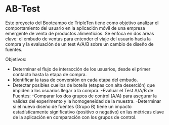 # AB-Test
Este proyecto del Bootcampo de TripleTen tiene como objetivo analizar el comportamiento del usuario en la aplicación móvil de una empresa emergente de venta de productos alimenticios. Se enfoca en dos áreas clave: el embudo de ventas para entender el viaje del usuario hacia la compra y la evaluación de un test A/A/B sobre un cambio de diseño de fuentes.

Objetivos:
- Determinar el flujo de interacción de los usuarios, desde el primer contacto hasta la etapa de compra.
- Identificar la tasa de conversión en cada etapa del embudo.
- Detectar posibles cuellos de botella (etapas con alta deserción) que impiden a los usuarios llegar a la compra.
-Evaluar el Test A/A/B de Fuentes:
  -Comparar los dos grupos de control (A/A) para asegurar la validez del experimento y la homogeneidad de la muestra.
  -Determinar si el nuevo diseño de fuentes (Grupo B) tiene un impacto estadísticamente significativo (positivo o negativo) en las métricas clave de la aplicación en comparación con los grupos de control.

